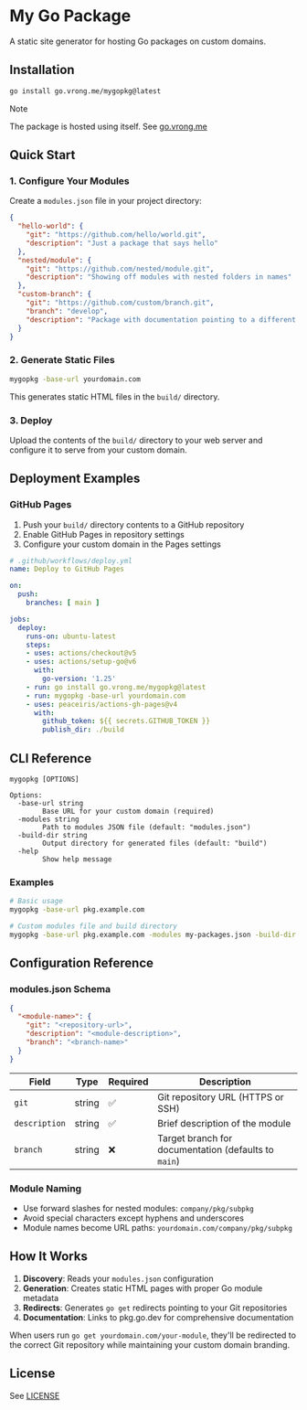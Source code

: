 # My Go Package

A static site generator for hosting Go packages on custom domains.

## Installation

```bash
go install go.vrong.me/mygopkg@latest
```

> [!NOTE]  
> The package is hosted using itself. See [go.vrong.me](https://go.vrong.me)

## Quick Start

### 1. Configure Your Modules

Create a `modules.json` file in your project directory:

```json
{
  "hello-world": {
    "git": "https://github.com/hello/world.git",
    "description": "Just a package that says hello"
  },
  "nested/module": {
    "git": "https://github.com/nested/module.git",
    "description": "Showing off modules with nested folders in names"
  },
  "custom-branch": {
    "git": "https://github.com/custom/branch.git",
    "branch": "develop",
    "description": "Package with documentation pointing to a different branch"
  }
}
```

### 2. Generate Static Files

```bash
mygopkg -base-url yourdomain.com
```

This generates static HTML files in the `build/` directory.

### 3. Deploy

Upload the contents of the `build/` directory to your web server and configure it to serve from your custom domain.

## Deployment Examples

### GitHub Pages

1. Push your `build/` directory contents to a GitHub repository
2. Enable GitHub Pages in repository settings
3. Configure your custom domain in the Pages settings

```yaml
# .github/workflows/deploy.yml
name: Deploy to GitHub Pages

on:
  push:
    branches: [ main ]

jobs:
  deploy:
    runs-on: ubuntu-latest
    steps:
    - uses: actions/checkout@v5
    - uses: actions/setup-go@v6
      with:
        go-version: '1.25'
    - run: go install go.vrong.me/mygopkg@latest
    - run: mygopkg -base-url yourdomain.com
    - uses: peaceiris/actions-gh-pages@v4
      with:
        github_token: ${{ secrets.GITHUB_TOKEN }}
        publish_dir: ./build
```

## CLI Reference

```
mygopkg [OPTIONS]

Options:
  -base-url string
        Base URL for your custom domain (required)
  -modules string
        Path to modules JSON file (default: "modules.json")
  -build-dir string
        Output directory for generated files (default: "build")
  -help
        Show help message
```

### Examples

```bash
# Basic usage
mygopkg -base-url pkg.example.com

# Custom modules file and build directory
mygopkg -base-url pkg.example.com -modules my-packages.json -build-dir dist
```

## Configuration Reference

### modules.json Schema

```json
{
  "<module-name>": {
    "git": "<repository-url>",
    "description": "<module-description>",
    "branch": "<branch-name>"
  }
}
```

| Field | Type | Required | Description |
|-------|------|----------|-------------|
| `git` | string | ✅ | Git repository URL (HTTPS or SSH) |
| `description` | string | ✅ | Brief description of the module |
| `branch` | string | ❌ | Target branch for documentation (defaults to `main`) |

### Module Naming

- Use forward slashes for nested modules: `company/pkg/subpkg`
- Avoid special characters except hyphens and underscores
- Module names become URL paths: `yourdomain.com/company/pkg/subpkg`

## How It Works

1. **Discovery**: Reads your `modules.json` configuration
2. **Generation**: Creates static HTML pages with proper Go module metadata
3. **Redirects**: Generates `go get` redirects pointing to your Git repositories
4. **Documentation**: Links to pkg.go.dev for comprehensive documentation

When users run `go get yourdomain.com/your-module`, they'll be redirected to the correct Git repository while maintaining your custom domain branding.

## License

See [LICENSE](./LICENSE)
